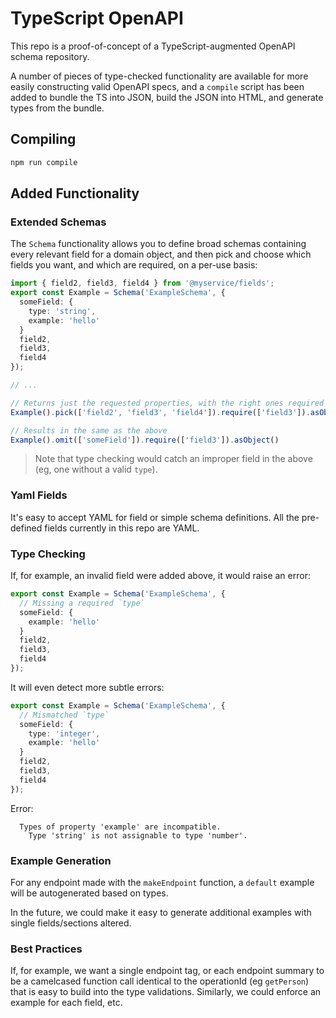 # TypeScript OpenAPI

This repo is a proof-of-concept of a TypeScript-augmented OpenAPI schema repository.

A number of pieces of type-checked functionality are available for more easily constructing valid OpenAPI specs, and a `compile` script has been added to bundle the TS into JSON, build the JSON into HTML, and generate types from the bundle.

## Compiling

```bash
npm run compile
```

## Added Functionality

### Extended Schemas

The `Schema` functionality allows you to define broad schemas containing every relevant field for a domain object, and then pick and choose which fields you want, and which are required, on a per-use basis:

```ts
import { field2, field3, field4 } from '@myservice/fields';
export const Example = Schema('ExampleSchema', {
  someField: {
    type: 'string',
    example: 'hello'
  }
  field2,
  field3,
  field4
});

// ...

// Returns just the requested properties, with the right ones required
Example().pick(['field2', 'field3', 'field4']).require(['field3']).asObject()

// Results in the same as the above
Example().omit(['someField']).require(['field3']).asObject()
```

> Note that type checking would catch an improper field in the above (eg, one without a valid `type`).

### Yaml Fields

It's easy to accept YAML for field or simple schema definitions. All the pre-defined fields currently in this repo are YAML.

### Type Checking

If, for example, an invalid field were added above, it would raise an error:

```ts
export const Example = Schema('ExampleSchema', {
  // Missing a required `type`
  someField: {
    example: 'hello'
  }
  field2,
  field3,
  field4
});
```

It will even detect more subtle errors:

```ts
export const Example = Schema('ExampleSchema', {
  // Mismatched `type`
  someField: {
    type: 'integer',
    example: 'hello'
  }
  field2,
  field3,
  field4
});
```

Error: 

```
  Types of property 'example' are incompatible.
    Type 'string' is not assignable to type 'number'.
```

### Example Generation

For any endpoint made with the `makeEndpoint` function, a `default` example will be autogenerated based on types.

In the future, we could make it easy to generate additional examples with single fields/sections altered.

### Best Practices

If, for example, we want a single endpoint tag, or each endpoint summary to be a camelcased function call identical to the operationId (eg `getPerson`) that is easy to build into the type validations. Similarly, we could enforce an example for each field, etc.
